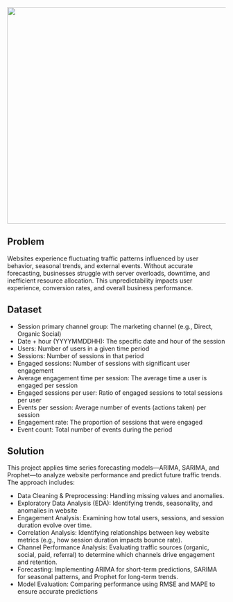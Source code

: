 <img src="https://i.gifer.com/74pZ.gif" width="1000" height="500">
<h2>Problem</h2>
<P>Websites experience fluctuating traffic patterns influenced by user behavior, seasonal trends, and external events. Without accurate forecasting, businesses struggle with server overloads, downtime, and inefficient resource allocation. This unpredictability impacts user experience, conversion rates, and overall business performance.</P>

<h2>Dataset</h2>
<ul>
  <li>Session primary channel group: The marketing channel (e.g., Direct, Organic Social)</li>
  <li>Date + hour (YYYYMMDDHH): The specific date and hour of the session</li>
  <li>Users: Number of users in a given time period</li>
  <li>Sessions: Number of sessions in that period</li>
  <li>Engaged sessions: Number of sessions with significant user engagement</li>
  <li>Average engagement time per session: The average time a user is engaged per session</li>
  <li>Engaged sessions per user: Ratio of engaged sessions to total sessions per user</li>
  <li>Events per session: Average number of events (actions taken) per session</li>
  <li>Engagement rate: The proportion of sessions that were engaged</li>
  <li>Event count: Total number of events during the period</li>
</ul>
<h2>Solution</h2>
<p>This project applies time series forecasting models—ARIMA, SARIMA, and Prophet—to analyze website performance and predict future traffic trends. The approach includes:</p>
<ul>
<li>Data Cleaning & Preprocessing: Handling missing values and anomalies.</li>

<li>Exploratory Data Analysis (EDA): Identifying trends, seasonality, and anomalies in website </li>
<li>Engagement Analysis: Examining how total users, sessions, and session duration evolve over time.</li>
<li>Correlation Analysis: Identifying relationships between key website metrics (e.g., how session duration impacts bounce rate).</li>
<li>Channel Performance Analysis: Evaluating traffic sources (organic, social, paid, referral) to determine which channels drive engagement and retention.</li>

<li>Forecasting: Implementing ARIMA for short-term predictions, SARIMA for seasonal patterns, and Prophet for long-term trends.</li>

<li>Model Evaluation: Comparing performance using RMSE and MAPE to ensure accurate predictions</li>
</ul>

